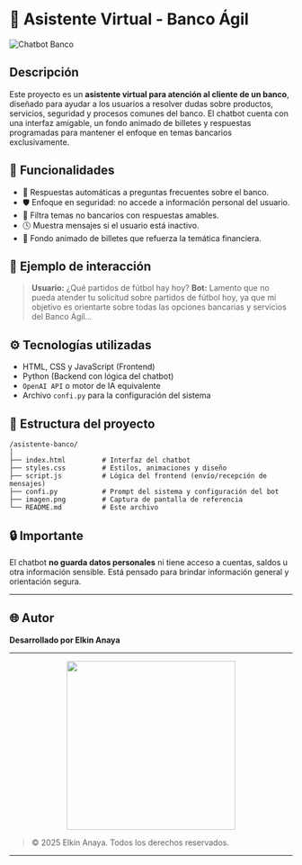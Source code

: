 # 🏦 Asistente Virtual - Banco Ágil

![Chatbot Banco](./ruta/a/la/imagen.png)

## Descripción

Este proyecto es un **asistente virtual para atención al cliente de un banco**, diseñado para ayudar a los usuarios a resolver dudas sobre productos, servicios, seguridad y procesos comunes del banco. El chatbot cuenta con una interfaz amigable, un fondo animado de billetes y respuestas programadas para mantener el enfoque en temas bancarios exclusivamente.

## 🎯 Funcionalidades

* 💬 Respuestas automáticas a preguntas frecuentes sobre el banco.
* 🛡️ Enfoque en seguridad: no accede a información personal del usuario.
* 🚫 Filtra temas no bancarios con respuestas amables.
* 🕓 Muestra mensajes si el usuario está inactivo.
* 🎨 Fondo animado de billetes que refuerza la temática financiera.

## 🧠 Ejemplo de interacción

> **Usuario:** ¿Qué partidos de fútbol hay hoy?
> **Bot:** Lamento que no pueda atender tu solicitud sobre partidos de fútbol hoy, ya que mi objetivo es orientarte sobre todas las opciones bancarias y servicios del Banco Ágil...

## ⚙️ Tecnologías utilizadas

* HTML, CSS y JavaScript (Frontend)
* Python (Backend con lógica del chatbot)
* `OpenAI API` o motor de IA equivalente
* Archivo `confi.py` para la configuración del sistema

## 📁 Estructura del proyecto

```
/asistente-banco/
│
├── index.html         # Interfaz del chatbot
├── styles.css         # Estilos, animaciones y diseño
├── script.js          # Lógica del frontend (envío/recepción de mensajes)
├── confi.py           # Prompt del sistema y configuración del bot
├── imagen.png         # Captura de pantalla de referencia
└── README.md          # Este archivo
```

## 🔒 Importante

El chatbot **no guarda datos personales** ni tiene acceso a cuentas, saldos u otra información sensible. Está pensado para brindar información general y orientación segura.

---

## 🌐 Autor

**Desarrollado por Elkin Anaya**

---

<p align="center">
  <img width="300" src="https://sdmntprwestus2.oaiusercontent.com/files/00000000-bf80-61f8-b5b8-bb87f5e304ba/raw?se=2025-06-25T22%3A19%3A18Z&sp=r&sv=2024-08-04&sr=b&scid=7a1779e5-1c78-58f8-8726-513c58130ca0&skoid=30ec2761-8f41-44db-b282-7a0f8809659b&sktid=a48cca56-e6da-484e-a814-9c849652bcb3&skt=2025-06-25T17%3A42%3A12Z&ske=2025-06-26T17%3A42%3A12Z&sks=b&skv=2024-08-04&sig=XEOvPDzpBS30gQ%2BKW/a1/3JrfshZvJ0HnDDQIDaPzUs%3D">
</p>

> © 2025 Elkin Anaya. Todos los derechos reservados.


---


